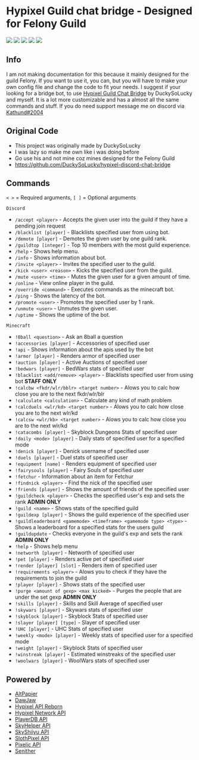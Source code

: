 # Hypixel Guild chat bridge - Designed for Felony Guild

<img src="https://img.shields.io/github/contributors/Kathund/Felony-Bridge-bot?color=success&style=for-the-badge"> <img src="https://img.shields.io/github/stars/Kathund/Felony-Bridge-bot?color=success&style=for-the-badge"> <img src="https://img.shields.io/github/license/Kathund/Felony-Bridge-bot?color=success&style=for-the-badge"> <img src="https://img.shields.io/github/repo-size/Kathund/Felony-Bridge-bot?color=success&style=for-the-badge"> <img src='https://img.shields.io/github/commit-activity/m/Kathund/Felony-Bridge-bot?color=success&style=for-the-badge'>

## Info

I am not making documentation for this because it mainly designed for the guild Felony. If you want to use it, you can, but you will have to make your own config file and change the code to fit your needs.
I suggest if your looking for a bridge bot, to use [Hypixel Guild Chat Bridge](https://github.com/DuckySoLucky/hypixel-discord-chat-bridge) by DuckySoLucky and myself. It is a lot more customizable and has a almost all the same commands and stuff.
If you do need support message me on discord via [Kathund#2004](https://discord.com/users/608584543506530314)

## Original Code 
- This project was originally made by DuckySoLucky
- I was lazy so make me own like i was doing before
- Go use his and not mine coz mines designed for the Felony Guild
- https://github.com/DuckySoLucky/hypixel-discord-chat-bridge

## Commands

`< >` = Required arguments, `[ ]` = Optional arguments

`Discord`

- `/accept <player>` - Accepts the given user into the guild if they have a pending join request
- `/blacklist [player]` - Blacklists specified user from using bot.
- `/demote [player]` - Demotes the given user by one guild rank.
- `/guildtop [integer]` - Top 10 members with the most guild experience.
- `/help` - Shows help menu.
- `/info` - Shows information about bot.
- `/invite <player>` - Invites the specified user to the guild.
- `/kick <user> <reason>` - Kicks the specified user from the guild.
- `/mute <user> <time>` - Mutes the given user for a given amount of time.
- `/online` - View online player in the guild.
- `/override <command>` - Executes commands as the minecraft bot.
- `/ping` - Shows the latency of the bot.
- `/promote <user>` - Promotes the specified user by 1 rank.
- `/unmute <user>` - Unmutes the given user.
- `/uptime` - Shows the uptime of the bot.


`Minecraft`

- `!8ball <question>` - Ask an 8ball a question
- `!accessories [player]` - Accessories of specified user
- `!api` - Shows information about the apis used by the bot
- `!armor [player]` - Renders armor of specified user
- `!auction [player]` - Active Auctions of specified user
- `!bedwars [player]` - BedWars stats of specified user
- `!blacklist <add/remove> <player>` - Blacklists specified user from using bot **STAFF ONLY**
- `!calcbw <fkdr/wlr/bblr> <target number>` - Alows you to calc how close you are to the next fkdr/wlr/blr
- `!calculate <calculation>` - Calculate any kind of math problem
- `!calcduels <wlr/kd> <target number>` - Alows you to calc how close you are to the next wlr/kd
- `!calcsw <wlr/kb> <target number>` - Alows you to calc how close you are to the next wlr/kd
- `!catacombs [player]` - Skyblock Dungeons Stats of specified user
- `!daily <mode> [player]` - Daily stats of specified user for a specified mode
- `!denick [player]` - Denick username of specified user
- `!duels [player]` - Duel stats of specified user
- `!equipment [name]` - Renders equipment of specified user
- `!fairysouls [player]` - Fairy Souls of specified user
- `!fetchur` - Information about an item for Fetchur
- `!findnick <player>` - Find the nick of the specified user
- `!friends [player]` - Shows the amount of friends of the specified user
- `!guildcheck <player>` - Checks the specified user's exp and sets the rank **ADMIN ONLY**
- `!guild <name>` - Shows stats of the specified guild
- `!guildexp [player]` - Shows the guild experience of the specified user
- `!guildleaderboard <gamemode> <timeframe> <gamemode type> <type>` - Shows a leaderboard for a specified stats for the users guild
- `!guildupdate` - Checks everyone in the guild's exp and sets the rank **ADMIN ONLY**
- `!help` - Shows help menu
- `!networth [player]` - Networth of specified user
- `!pet [player]` - Renders active pet of specified user
- `!render [player] [slot]` - Renders item of specified user 
- `!requirements <player>` - Alows you to check if they have the requirements to join the guild
- `!player [player]` - Shows stats of the specified user
- `!purge <amount of gexp> <max kicked>` - Purges the people that are under the set gexp **ADMIN ONLY**
- `!skills [player]` - Skills and Skill Average of specified user
- `!skywars [player]` - Skywars stats of specified user
- `!skyblock [player]` - Skyblock Stats of specified user
- `!slayer [player] [type]` - Slayer of specified user
- `!UHC [player]` - UHC Stats of specified user
- `!weekly <mode> [player]` - Weekly stats of specified user for a specified mode
- `!weight [player]` - Skyblock Stats of specified user
- `!winstreak [player]` - Estimated winstreaks of the specified user
- `!woolwars [player]` - WoolWars stats of specified user

## Powered by

- [AltPapier](https://github.com/Altpapier)
- [DawJaw](https://dawjaw.net/jacobs)
- [Hypixel API Reborn](https://hypixel-api-reborn.github.io/#/)
- [Hypixel Network API](http://api.hypixel.net/)
- [PlayerDB API](https://playerdb.co/)
- [SkyHelper API](https://github.com/Altpapier/SkyHelperAPI)
- [SkyShiiyu API](https://github.com/SkyCryptWebsite/SkyCrypt)
- [SlothPixel API](https://github.com/slothpixel)
- [Pixelic API](https://app.swaggerhub.com/apis-docs/Pixelicc/Pixelic-API/)
- [Senither](https://github.com/Senither)
